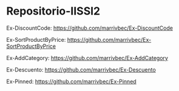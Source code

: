 # Repositorio-IISSI2

Ex-DiscountCode: https://github.com/marrivbec/Ex-DiscountCode

Ex-SortProductByPrice: https://github.com/marrivbec/Ex-SortProductByPrice

Ex-AddCategory: https://github.com/marrivbec/Ex-AddCategory

Ex-Descuento: https://github.com/marrivbec/Ex-Descuento

Ex-Pinned: https://github.com/marrivbec/Ex-Pinned
